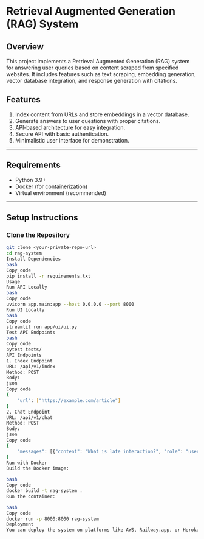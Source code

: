 # Retrieval Augmented Generation (RAG) System

## Overview
This project implements a Retrieval Augmented Generation (RAG) system for answering user queries based on content scraped from specified websites. It includes features such as text scraping, embedding generation, vector database integration, and response generation with citations.

## Features
1. Index content from URLs and store embeddings in a vector database.
2. Generate answers to user questions with proper citations.
3. API-based architecture for easy integration.
4. Secure API with basic authentication.
5. Minimalistic user interface for demonstration.

---

## Requirements
- Python 3.9+
- Docker (for containerization)
- Virtual environment (recommended)

---

## Setup Instructions

### Clone the Repository
```bash
git clone <your-private-repo-url>
cd rag-system
Install Dependencies
bash
Copy code
pip install -r requirements.txt
Usage
Run API Locally
bash
Copy code
uvicorn app.main:app --host 0.0.0.0 --port 8000
Run UI Locally
bash
Copy code
streamlit run app/ui/ui.py
Test API Endpoints
bash
Copy code
pytest tests/
API Endpoints
1. Index Endpoint
URL: /api/v1/index
Method: POST
Body:
json
Copy code
{
    "url": ["https://example.com/article"]
}
2. Chat Endpoint
URL: /api/v1/chat
Method: POST
Body:
json
Copy code
{
    "messages": [{"content": "What is late interaction?", "role": "user"}]
}
Run with Docker
Build the Docker image:

bash
Copy code
docker build -t rag-system .
Run the container:

bash
Copy code
docker run -p 8000:8000 rag-system
Deployment
You can deploy the system on platforms like AWS, Railway.app, or Heroku using the Dockerfile.